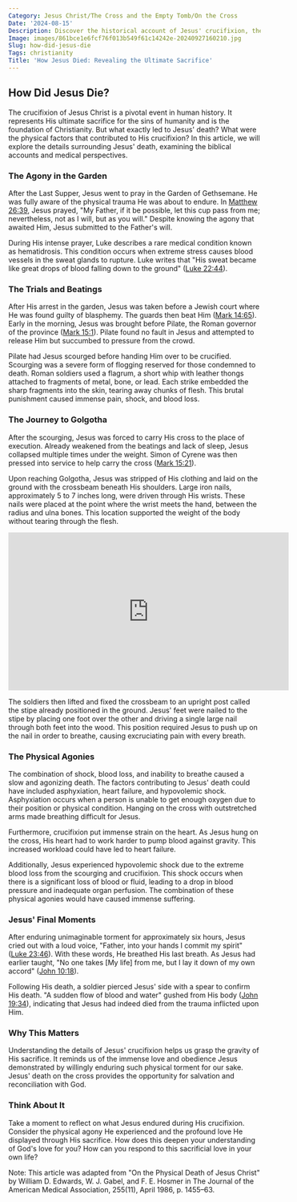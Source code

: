 ```yaml
---
Category: Jesus Christ/The Cross and the Empty Tomb/On the Cross
Date: '2024-08-15'
Description: Discover the historical account of Jesus' crucifixion, the events leading up to it, and the significance of how Jesus died.
Image: images/861bce1e6fcf76f013b549f61c14242e-20240927160210.jpg
Slug: how-did-jesus-die
Tags: christianity
Title: 'How Jesus Died: Revealing the Ultimate Sacrifice'
---
```


## How Did Jesus Die?

The crucifixion of Jesus Christ is a pivotal event in human history. It represents His ultimate sacrifice for the sins of humanity and is the foundation of Christianity. But what exactly led to Jesus' death? What were the physical factors that contributed to His crucifixion? In this article, we will explore the details surrounding Jesus' death, examining the biblical accounts and medical perspectives.

### The Agony in the Garden

After the Last Supper, Jesus went to pray in the Garden of Gethsemane. He was fully aware of the physical trauma He was about to endure. In [Matthew 26:39](https://www.bibleref.com/Matthew/26/Matthew-26-39.html), Jesus prayed, "My Father, if it be possible, let this cup pass from me; nevertheless, not as I will, but as you will." Despite knowing the agony that awaited Him, Jesus submitted to the Father's will.

During His intense prayer, Luke describes a rare medical condition known as hematidrosis. This condition occurs when extreme stress causes blood vessels in the sweat glands to rupture. Luke writes that "His sweat became like great drops of blood falling down to the ground" ([Luke 22:44](https://www.bibleref.com/Luke/22/Luke-22-44.html)).

### The Trials and Beatings

After His arrest in the garden, Jesus was taken before a Jewish court where He was found guilty of blasphemy. The guards then beat Him ([Mark 14:65](https://www.bibleref.com/Mark/14/Mark-14-65.html)). Early in the morning, Jesus was brought before Pilate, the Roman governor of the province ([Mark 15:1](https://www.bibleref.com/Mark/15/Mark-15-1.html)). Pilate found no fault in Jesus and attempted to release Him but succumbed to pressure from the crowd.

Pilate had Jesus scourged before handing Him over to be crucified. Scourging was a severe form of flogging reserved for those condemned to death. Roman soldiers used a flagrum, a short whip with leather thongs attached to fragments of metal, bone, or lead. Each strike embedded the sharp fragments into the skin, tearing away chunks of flesh. This brutal punishment caused immense pain, shock, and blood loss.

### The Journey to Golgotha

After the scourging, Jesus was forced to carry His cross to the place of execution. Already weakened from the beatings and lack of sleep, Jesus collapsed multiple times under the weight. Simon of Cyrene was then pressed into service to help carry the cross ([Mark 15:21](https://www.bibleref.com/Mark/15/Mark-15-21.html)).

Upon reaching Golgotha, Jesus was stripped of His clothing and laid on the ground with the crossbeam beneath His shoulders. Large iron nails, approximately 5 to 7 inches long, were driven through His wrists. These nails were placed at the point where the wrist meets the hand, between the radius and ulna bones. This location supported the weight of the body without tearing through the flesh.


<iframe width="560" height="315" src="https://www.youtube.com/embed/U_rzCrR4JJo" frameborder="0" allow="autoplay; encrypted-media" allowfullscreen></iframe>


The soldiers then lifted and fixed the crossbeam to an upright post called the stipe already positioned in the ground. Jesus' feet were nailed to the stipe by placing one foot over the other and driving a single large nail through both feet into the wood. This position required Jesus to push up on the nail in order to breathe, causing excruciating pain with every breath.

### The Physical Agonies

The combination of shock, blood loss, and inability to breathe caused a slow and agonizing death. The factors contributing to Jesus' death could have included asphyxiation, heart failure, and hypovolemic shock. Asphyxiation occurs when a person is unable to get enough oxygen due to their position or physical condition. Hanging on the cross with outstretched arms made breathing difficult for Jesus.

Furthermore, crucifixion put immense strain on the heart. As Jesus hung on the cross, His heart had to work harder to pump blood against gravity. This increased workload could have led to heart failure.

Additionally, Jesus experienced hypovolemic shock due to the extreme blood loss from the scourging and crucifixion. This shock occurs when there is a significant loss of blood or fluid, leading to a drop in blood pressure and inadequate organ perfusion. The combination of these physical agonies would have caused immense suffering.

### Jesus' Final Moments

After enduring unimaginable torment for approximately six hours, Jesus cried out with a loud voice, "Father, into your hands I commit my spirit" ([Luke 23:46](https://www.bibleref.com/Luke/23/Luke-23-46.html)). With these words, He breathed His last breath. As Jesus had earlier taught, "No one takes [My life] from me, but I lay it down of my own accord" ([John 10:18](https://www.bibleref.com/John/10/John-10-18.html)).

Following His death, a soldier pierced Jesus' side with a spear to confirm His death. "A sudden flow of blood and water" gushed from His body ([John 19:34](https://www.bibleref.com/John/19/John-19-34.html)), indicating that Jesus had indeed died from the trauma inflicted upon Him.

### Why This Matters

Understanding the details of Jesus' crucifixion helps us grasp the gravity of His sacrifice. It reminds us of the immense love and obedience Jesus demonstrated by willingly enduring such physical torment for our sake. Jesus' death on the cross provides the opportunity for salvation and reconciliation with God.

### Think About It

Take a moment to reflect on what Jesus endured during His crucifixion. Consider the physical agony He experienced and the profound love He displayed through His sacrifice. How does this deepen your understanding of God's love for you? How can you respond to this sacrificial love in your own life?

Note: This article was adapted from "On the Physical Death of Jesus Christ" by William D. Edwards, W. J. Gabel, and F. E. Hosmer in The Journal of the American Medical Association, 255(11), April 1986, p. 1455–63.